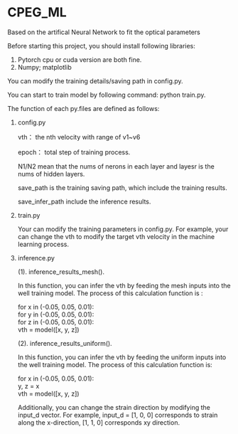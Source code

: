 # CPEG_ML
Based on the artifical Neural Network to fit the optical parameters

Before starting this project, you should install following libraries: 

1. Pytorch cpu or cuda version are both fine.
2. Numpy; matplotlib

You can modify the training details/saving path in config.py. 

You can start to train model by following command: python train.py. 

The function of each py.files are defined as follows: 

1. config.py
   
   vth： the nth velocity with range of v1~v6
   
   epoch： total step of training process.
     
   N1/N2 mean that the nums of nerons in each layer and layesr is the nums of hidden layers.
   
   save_path is the training saving path, which include the training results.
   
   save_infer_path include the inference results.

2. train.py

   Your can modify the training parameters in config.py. For example, your can change the vth to modify the target vth velocity in the machine learning process. 

3. inference.py
   
   (1). inference_results_mesh().
   
   In this function, you can infer the vth by feeding the mesh inputs into the well training model.  The process of this calculation function is :
   
   for x in (-0.05, 0.05, 0.01):\
   for y in (-0.05, 0.05, 0.01):\
   for z in (-0.05, 0.05, 0.01):\
   vth = model([x, y, z])
   
   (2). inference_results_uniform().

   In this function, you can infer the vth by feeding the uniform inputs into the well training model.  The process of this calculation function is:

   for x in (-0.05, 0.05, 0.01):\
   y, z = x\
   vth = model([x, y, z])
   
   Additionally, you can change the strain direction by modifying the input_d vector. For example, input_d = [1, 0, 0] corresponds to strain along the x-direction, [1, 1, 0] corresponds xy direction.

   
